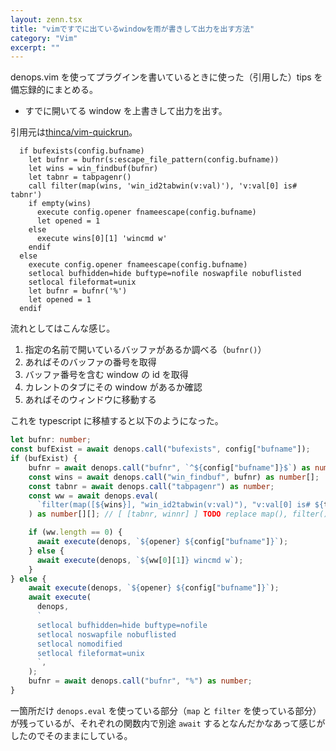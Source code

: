```yaml
---
layout: zenn.tsx
title: "vimですでに出ているwindowを雨が書きして出力を出す方法"
category: "Vim"
excerpt: ""
---
```


denops.vim を使ってプラグインを書いているときに使った（引用した）tips を備忘録的にまとめる。

- すでに開いてる window を上書きして出力を出す。

引用元は[thinca/vim-quickrun](https://github.com/thinca/vim-quickrun/blob/master/autoload/quickrun/outputter/buffer.vim#L114)。

```vim
  if bufexists(config.bufname)
    let bufnr = bufnr(s:escape_file_pattern(config.bufname))
    let wins = win_findbuf(bufnr)
    let tabnr = tabpagenr()
    call filter(map(wins, 'win_id2tabwin(v:val)'), 'v:val[0] is# tabnr')
    if empty(wins)
      execute config.opener fnameescape(config.bufname)
      let opened = 1
    else
      execute wins[0][1] 'wincmd w'
    endif
  else
    execute config.opener fnameescape(config.bufname)
    setlocal bufhidden=hide buftype=nofile noswapfile nobuflisted
    setlocal fileformat=unix
    let bufnr = bufnr('%')
    let opened = 1
  endif
```

流れとしてはこんな感じ。

1. 指定の名前で開いているバッファがあるか調べる（`bufnr()`）
2. あればそのバッファの番号を取得
3. バッファ番号を含む window の id を取得
4. カレントのタブにその window があるか確認
5. あればそのウィンドウに移動する

これを typescript に移植すると以下のようになった。

```typescript
let bufnr: number;
const bufExist = await denops.call("bufexists", config["bufname"]);
if (bufExist) {
    bufnr = await denops.call("bufnr", `^${config["bufname"]}$`) as number;
    const wins = await denops.call("win_findbuf", bufnr) as number[];
    const tabnr = await denops.call("tabpagenr") as number;
    const ww = await denops.eval(
      `filter(map([${wins}], "win_id2tabwin(v:val)"), "v:val[0] is# ${tabnr}")`,
    ) as number[][]; // [ [tabnr, winnr] ] TODO replace map(), filter() in typescrit

    if (ww.length == 0) {
      await execute(denops, `${opener} ${config["bufname"]}`);
    } else {
      await execute(denops, `${ww[0][1]} wincmd w`);
    }
} else {
    await execute(denops, `${opener} ${config["bufname"]}`);
    await execute(
      denops,
      `
      setlocal bufhidden=hide buftype=nofile
      setlocal noswapfile nobuflisted
      setlocal nomodified
      setlocal fileformat=unix
      `,
    );
    bufnr = await denops.call("bufnr", "%") as number;
}
```

一箇所だけ `denops.eval` を使っている部分（`map` と `filter` を使っている部分）が残っているが、それぞれの関数内で別途 `await` するとなんだかなあって感じがしたのでそのままにしている。


